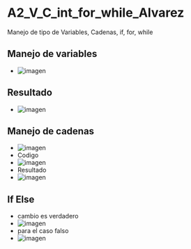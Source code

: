 # A2_V_C_int_for_while_Alvarez
Manejo de tipo de Variables, Cadenas, if, for, while

## Manejo de variables
- ![imagen](https://github.com/user-attachments/assets/6ccfa343-7aae-4d66-8b21-9b1a5f358ef9)

## Resultado
- ![imagen](https://github.com/user-attachments/assets/f47ab51c-5f5e-479c-b013-65f04e1481df)

## Manejo de cadenas
- ![imagen](https://github.com/user-attachments/assets/d4f7f548-6713-42e3-966a-f51173dcacfb)
- Codigo
- ![imagen](https://github.com/user-attachments/assets/f6530c63-729c-4089-bdbc-43f9bdb55938)
- Resultado
- ![imagen](https://github.com/user-attachments/assets/8c92c882-32b3-4223-b6ca-971b0c13ec8e)
## If Else
- cambio es verdadero
- ![imagen](https://github.com/user-attachments/assets/e95f2b1f-d4ad-4240-8d18-7e8330f8047a)
- para el caso falso
- ![imagen](https://github.com/user-attachments/assets/afd1d602-3159-4a49-a4a1-a699de6fd948)







